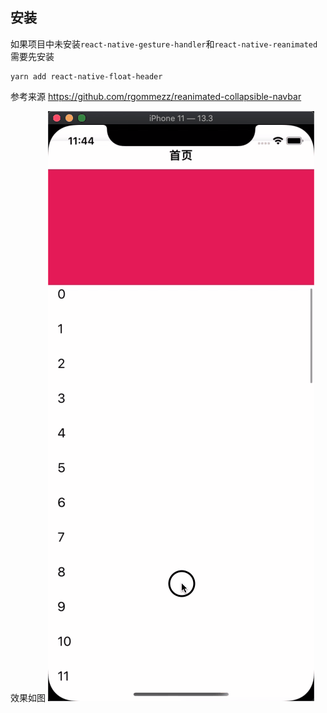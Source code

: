 ## 安装

如果项目中未安装`react-native-gesture-handler`和`react-native-reanimated`需要先安装

```shell
yarn add react-native-float-header
```

参考来源
<a>https://github.com/rgommezz/reanimated-collapsible-navbar</a>

效果如图
<img src="https://github.com/17554265585/react-native-float-header/blob/master/demo.gif">
